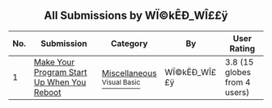﻿<div align="center">

## All Submissions by WÏ©kÊÐ\_WÎ££ÿ

</div>

No.  | Submission | Category | By   | User Rating
---- | ---------- | -------- | ---- | -----------
1 | [Make Your Program Start Up When You Reboot<br />](https://github.com/Planet-Source-Code/w-k-w-make-your-program-start-up-when-you-reboot__1-7687) | [Miscellaneous<br /><sup>Visual Basic</sup>](../ByCategory/miscellaneous__1-1.md) | WÏ©kÊÐ\_WÎ££ÿ | 3.8 (15 globes from 4 users)
